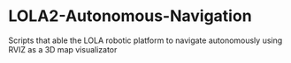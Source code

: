 # LOLA2-Autonomous-Navigation
Scripts that able the LOLA robotic platform to navigate autonomously using RVIZ as a 3D map visualizator
